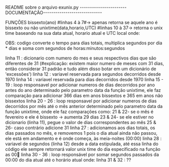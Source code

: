 README sobre o arquivo exunix.py
-----------------------DOCUMENTAÇÂO-----------------------------


FUNÇÕES
bissexto(ano) #linhas 4 à 7#-> apenas retorna se aquele ano é bissexto ou não
unixtime(data,horario,UTC) #linhas 10 à 37-> retorna o unix time baseando na sua data atual, horario atual e UTC local onde:

OBS: codigo converte o tempo para dias totais, multiplica segundos por dia * dias e soma com segundos de horas:minutos:segundos 

linha 11 : dicionario com numero do mes e seus respectivos dias que são diferentes de 31 (#explicação: existem maior numero de meses com 31 dias, então considerar 31 padrão e tudo além disso botar em um dicionário de 'excessões')
linha 12 : variavel reservada para segundos decorridos desde 1970
linha 14 : variavel reservada para dias decorridos desde 1970
linha 15 - 19 : loop responsavel por adicionar numeros de dias decorridos por ano antes do ano determinado pelo parametro data da função unixtime, ele faz comparação para adicionar 366 dias em anos bissextos e 365 em anos não bissextos
linha 20 - 26 : loop responsavel por adicionar numeros de dias decorridos por mês até o mês anterior determinado pelo parametro data da função unixtime, onde ele faz comparações como:
        21 & 22- se o mês é fevereiro e ele é bissexto -> aumenta 29 dias
        23 & 24- se ele estiver no dicionario (linha 11), pegue o valor de dias correspondentes ao mês
        25 & 26- caso contrário adicione 31
linha 27 : adicionamos aos dias totais, os dias passados no mês, e removemos 1 pois o dia atual ainda não passou, ele está em andamento e é onde começa, às meia-noites (00:00)
linha 28 : variavel de segundos (linha 12) desde a data estipulada, até essa linha do código ele sempre retornará valor unix time do dia especificado na função as 00💯
linha 30 - 36 : loop responsável por somar segundos passados da 00:00 do dia atual até o horário atual onde:
        linha 31 & 32 : ??
